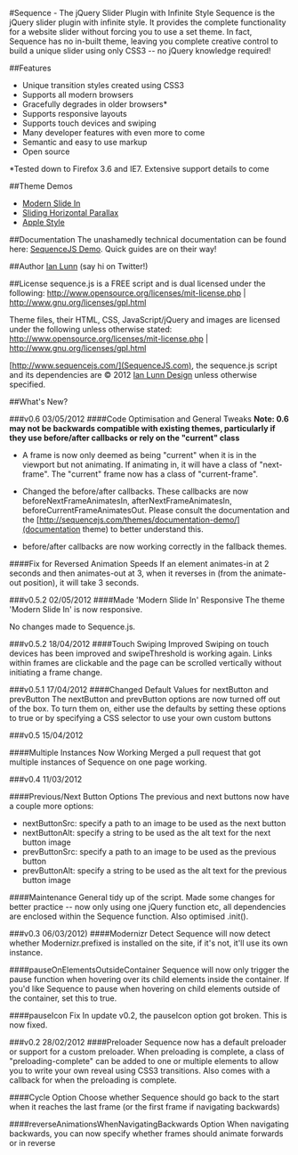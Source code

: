 #Sequence - The jQuery Slider Plugin with Infinite Style
Sequence is the jQuery slider plugin with infinite style. It provides the complete functionality for a website slider without forcing you to use a set theme. In fact, Sequence has no in-built theme, leaving you complete creative control to build a unique slider using only CSS3 -- no jQuery knowledge required!

##Features
- Unique transition styles created using CSS3
- Supports all modern browsers
- Gracefully degrades in older browsers*
- Supports responsive layouts
- Supports touch devices and swiping
- Many developer features with even more to come
- Semantic and easy to use markup
- Open source

*Tested down to Firefox 3.6 and IE7. Extensive support details to come

##Theme Demos
- [Modern Slide In](http://www.sequencejs.com/themes/modern-slide-in/)
- [Sliding Horizontal Parallax](http://www.sequencejs.com/themes/sliding-horizontal-parallax/)
- [Apple Style](http://www.sequencejs.com/themes/apple-style/)

##Documentation
The unashamedly technical documentation can be found here: [SequenceJS Demo](http://www.sequencejs.com/documentation.php). Quick guides are on their way!

##Author
[Ian Lunn](http://twitter.com/#!/IanLunn) (say hi on Twitter!)

##License
sequence.js is a FREE script and is dual licensed under the following:
http://www.opensource.org/licenses/mit-license.php | http://www.gnu.org/licenses/gpl.html

Theme files, their HTML, CSS, JavaScript/jQuery and images are licensed under the following unless otherwise stated:
http://www.opensource.org/licenses/mit-license.php | http://www.gnu.org/licenses/gpl.html

[http://www.sequencejs.com/](SequenceJS.com), the sequence.js script and its dependencies are &copy; 2012 [Ian Lunn Design](http://www.ianlunn.co.uk/) unless otherwise specified.

##What's New? 

###v0.6 03/05/2012
####Code Optimisation and General Tweaks
**Note: 0.6 may not be backwards compatible with existing themes, particularly if they use before/after callbacks or rely on the "current" class**

- A frame is now only deemed as being "current" when it is in the viewport but not animating. If animating in, it will have a class of "next-frame". The "current" frame now has a class of "current-frame".

- Changed the before/after callbacks. These callbacks are now beforeNextFrameAnimatesIn, afterNextFrameAnimatesIn, beforeCurrentFrameAnimatesOut. Please consult the documentation and the [http://sequencejs.com/themes/documentation-demo/](documentation theme) to better understand this.

- before/after callbacks are now working correctly in the fallback themes.

####Fix for Reversed Animation Speeds
If an element animates-in at 2 seconds and then animates-out at 3, when it reverses in (from the animate-out position), it will take 3 seconds. 

###v0.5.2 02/05/2012
####Made 'Modern Slide In' Responsive
The theme 'Modern Slide In' is now responsive.

No changes made to Sequence.js.

###v0.5.2 18/04/2012
####Touch Swiping Improved
Swiping on touch devices has been improved and swipeThreshold is working again. Links within frames are clickable and the page can be scrolled vertically without initiating a frame change.

###v0.5.1 17/04/2012
####Changed Default Values for nextButton and prevButton
The nextButton and prevButton options are now turned off out of the box. To turn them on, either use the defaults by setting these options to true or by specifying a CSS selector to use your own custom buttons

###v0.5 15/04/2012

####Multiple Instances Now Working
Merged a pull request that got multiple instances of Sequence on one page working.

###v0.4 11/03/2012

####Previous/Next Button Options
The previous and next buttons now have a couple more options:
- nextButtonSrc: specify a path to an image to be used as the next button
- nextButtonAlt: specify a string to be used as the alt text for the next button image
- prevButtonSrc: specify a path to an image to be used as the previous button
- prevButtonAlt: specify a string to be used as the alt text for the previous button image

####Maintenance
General tidy up of the script. Made some changes for better practice -- now only using one jQuery function etc, all dependencies are enclosed within the Sequence function. Also optimised .init().

###v0.3 06/03/2012)
####Modernizr Detect
Sequence will now detect whether Modernizr.prefixed is installed on the site, if it's not, it'll use its own instance.

####pauseOnElementsOutsideContainer
Sequence will now only trigger the pause function when hovering over its child elements inside the container. If you'd like Sequence to pause when hovering on child elements outside of the container, set this to true.

####pauseIcon Fix
In update v0.2, the pauseIcon option got broken. This is now fixed.

###v0.2 28/02/2012
####Preloader
Sequence now has a default preloader or support for a custom preloader. When preloading is complete, a class of "preloading-complete" can be added to one or multiple elements to allow you to write your own reveal using CSS3 transitions. Also comes with a callback for when the preloading is complete.

####Cycle Option
Choose whether Sequence should go back to the start when it reaches the last frame (or the first frame if navigating backwards)

####reverseAnimationsWhenNavigatingBackwards Option
When navigating backwards, you can now specify whether frames should animate forwards or in reverse
